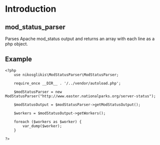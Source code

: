 Introduction
============

mod_status_parser
-----------------

Parses Apache mod_status output and returns an array with each line as a php object.

Example
--------

	<?php 
		use nikosglikis\ModStatusParser\ModStatusParser;

		require_once __DIR__ . '/../vendor/autoload.php';

		$modStatusParser = new ModStatusParser("http://www.easter.nationalparks.org/server-status");

		$modStatusOutput = $modStatusParser->getModStatusOutput();

		$workers = $modStatusOutput->getWorkers();

		foreach ($workers as $worker) {
			var_dump($worker);
		}

	?>